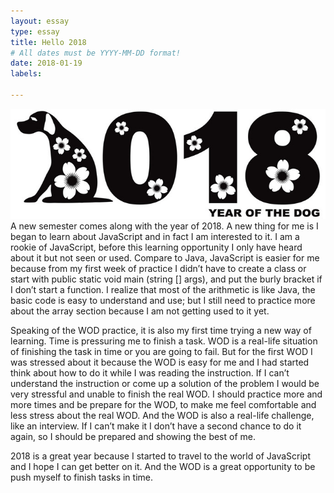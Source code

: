 ```yaml
---
layout: essay
type: essay
title: Hello 2018
# All dates must be YYYY-MM-DD format!
date: 2018-01-19
labels:

---
```

<img class="ui tiny right spaced image" src="../images/2018.jpg">
  A new semester comes along with the year of 2018. A new thing for me is I began to learn about JavaScript and in fact I am interested to it. I am a rookie of JavaScript, before this learning opportunity I only have heard about it but not seen or used. Compare to Java, JavaScript is easier for me because from my first week of practice I didn’t have to create a class or start with public static void main (string [] args), and put the burly bracket if I don’t start a function. I realize that most of the arithmetic is like Java, the basic code is easy to understand and use; but I still need to practice more about the array section because I am not getting used to it yet. 
	
  
  
  
  Speaking of the WOD practice, it is also my first time trying a new way of learning. Time is pressuring me to finish a task. WOD is a real-life situation of finishing the task in time or you are going to fail. But for the first WOD I was stressed about it because the WOD is easy for me and I had started think about how to do it while I was reading the instruction. If I can’t understand the instruction or come up a solution of the problem I would be very stressful and unable to finish the real WOD. I should practice more and more times and be prepare for the WOD, to make me feel comfortable and less stress about the real WOD. And the WOD is also a real-life challenge, like an interview. If I can’t make it I don’t have a second chance to do it again, so I should be prepared and showing the best of me.   
	
  
  
  
  
  2018 is a great year because I started to travel to the world of JavaScript and I hope I can get better on it. And the WOD is a great opportunity to be push myself to finish tasks in time. 
